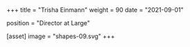 +++
title = "Trisha Einmann"
weight = 90
date = "2021-09-01"

position = "Director at Large"

[asset]
  image = "shapes-09.svg"
+++

